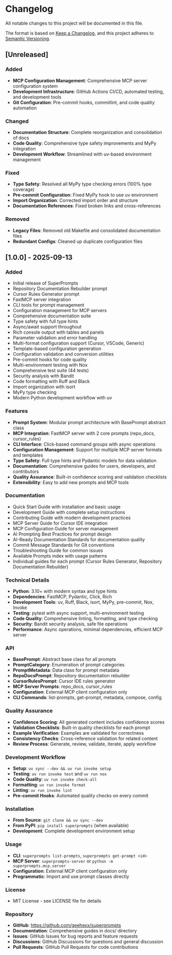 # Changelog

All notable changes to this project will be documented in this file.

The format is based on [Keep a Changelog](https://keepachangelog.com/en/1.0.0/),
and this project adheres to [Semantic Versioning](https://semver.org/spec/v2.0.0.html).

## [Unreleased]

### Added
- **MCP Configuration Management**: Comprehensive MCP server configuration system
- **Development Infrastructure**: GitHub Actions CI/CD, automated testing, and development tools
- **Git Configuration**: Pre-commit hooks, commitlint, and code quality automation

### Changed
- **Documentation Structure**: Complete reorganization and consolidation of docs
- **Code Quality**: Comprehensive type safety improvements and MyPy integration
- **Development Workflow**: Streamlined with uv-based environment management

### Fixed
- **Type Safety**: Resolved all MyPy type checking errors (100% type coverage)
- **Pre-commit Configuration**: Fixed MyPy hook to use uv environment
- **Import Organization**: Corrected import order and structure
- **Documentation References**: Fixed broken links and cross-references

### Removed
- **Legacy Files**: Removed old Makefile and consolidated documentation files
- **Redundant Configs**: Cleaned up duplicate configuration files

## [1.0.0] - 2025-09-13

### Added
- Initial release of SuperPrompts
- Repository Documentation Rebuilder prompt
- Cursor Rules Generator prompt
- FastMCP server integration
- CLI tools for prompt management
- Configuration management for MCP servers
- Comprehensive documentation suite
- Type safety with full type hints
- Async/await support throughout
- Rich console output with tables and panels
- Parameter validation and error handling
- Multi-format configuration support (Cursor, VSCode, Generic)
- Template-based configuration generation
- Configuration validation and conversion utilities
- Pre-commit hooks for code quality
- Multi-environment testing with Nox
- Comprehensive test suite (44 tests)
- Security analysis with Bandit
- Code formatting with Ruff and Black
- Import organization with isort
- MyPy type checking
- Modern Python development workflow with uv

### Features
- **Prompt System**: Modular prompt architecture with BasePrompt abstract class
- **MCP Integration**: FastMCP server with 2 core prompts (repo_docs, cursor_rules)
- **CLI Interface**: Click-based command groups with async operations
- **Configuration Management**: Support for multiple MCP server formats and templates
- **Type Safety**: Full type hints and Pydantic models for data validation
- **Documentation**: Comprehensive guides for users, developers, and contributors
- **Quality Assurance**: Built-in confidence scoring and validation checklists
- **Extensibility**: Easy to add new prompts and MCP tools

### Documentation
- Quick Start Guide with installation and basic usage
- Development Guide with complete setup instructions
- Contributing Guide with modern development practices
- MCP Server Guide for Cursor IDE integration
- MCP Configuration Guide for server management
- AI Prompting Best Practices for prompt design
- AI-Ready Documentation Standards for documentation quality
- Commit Message Standards for Git conventions
- Troubleshooting Guide for common issues
- Available Prompts index with usage patterns
- Individual guides for each prompt (Cursor Rules Generator, Repository Documentation Rebuilder)

### Technical Details
- **Python**: 3.10+ with modern syntax and type hints
- **Dependencies**: FastMCP, Pydantic, Click, Rich
- **Development Tools**: uv, Ruff, Black, isort, MyPy, pre-commit, Nox, Invoke
- **Testing**: pytest with async support, multi-environment testing
- **Code Quality**: Comprehensive linting, formatting, and type checking
- **Security**: Bandit security analysis, safe file operations
- **Performance**: Async operations, minimal dependencies, efficient MCP server

### API
- **BasePrompt**: Abstract base class for all prompts
- **PromptCategory**: Enumeration of prompt categories
- **PromptMetadata**: Data class for prompt metadata
- **RepoDocsPrompt**: Repository documentation rebuilder
- **CursorRulesPrompt**: Cursor IDE rules generator
- **MCP Server Prompts**: repo_docs, cursor_rules
- **Configuration**: External MCP client configuration only
- **CLI Commands**: list-prompts, get-prompt, metadata, compose, config


### Quality Assurance
- **Confidence Scoring**: All generated content includes confidence scores
- **Validation Checklists**: Built-in quality checklists for each prompt
- **Example Verification**: Examples are validated for correctness
- **Consistency Checks**: Cross-reference validation for related content
- **Review Process**: Generate, review, validate, iterate, apply workflow

### Development Workflow
- **Setup**: `uv sync --dev && uv run invoke setup`
- **Testing**: `uv run invoke test` and `uv run nox`
- **Code Quality**: `uv run invoke check-all`
- **Formatting**: `uv run invoke format`
- **Linting**: `uv run invoke lint`
- **Pre-commit Hooks**: Automated quality checks on every commit

### Installation
- **From Source**: `git clone && uv sync --dev`
- **From PyPI**: `pip install superprompts` (when available)
- **Development**: Complete development environment setup

### Usage
- **CLI**: `superprompts list-prompts`, `superprompts get-prompt <id>`
- **MCP Server**: `superprompts-server` or `python -m superprompts.mcp.server`
- **Configuration**: External MCP client configuration only
- **Programmatic**: Import and use prompt classes directly

### License
- MIT License - see LICENSE file for details

### Repository
- **GitHub**: https://github.com/geehexx/superprompts
- **Documentation**: Comprehensive guides in docs/ directory
- **Issues**: GitHub Issues for bug reports and feature requests
- **Discussions**: GitHub Discussions for questions and general discussion
- **Pull Requests**: GitHub Pull Requests for code contributions
